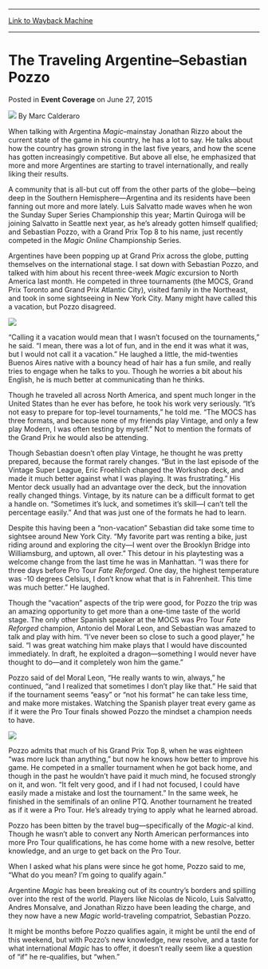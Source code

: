 
---
[Link to Wayback Machine](https://web.archive.org/web/20151020020749/http://magic.wizards.com/en/events/coverage/gpbue15/the-traveling-argentine-2015-06-27)

[_metadata_:author]:- "Marc Calderaro"
[_metadata_:description]:- "When talking with Argentina Magic­­–mainstay Jonathan Rizzo about the current state of the game in his country, he has a lot to say. He talks about how the country has grown strong in the last five years, and how the scene has gotten increasingly competitive. But above all else, he emphasized that more and more Argentines are starting to travel internationally, and really liking their results."
[_metadata_:generator]:- "Drupal 7 (http://drupal.org)"
[_metadata_:node]:- "407291"
[_metadata_:publish_date]:- "2015-06-27"
[_metadata_:source]:- "div-main-content"
[_metadata_:title]:- "The Traveling Argentine–Sebastian Pozzo"
[_metadata_:wayback_capture_timestamp]:- "2015-10-20 02:07:49"
[_metadata_:wayback_raw_url]:- "https://web.archive.org/web/20151020020749id_/http://magic.wizards.com/en/events/coverage/gpbue15/the-traveling-argentine-2015-06-27"
[_metadata_:wayback_url]:- "http://magic.wizards.com/en/events/coverage/gpbue15/the-traveling-argentine-2015-06-27"
---


The Traveling Argentine–Sebastian Pozzo
=======================================



 Posted in **Event Coverage**
 on June 27, 2015 






![](https://media.magic.wizards.com/styles/auth_small/public/images/person/calderaro.jpg)
By Marc Calderaro










When talking with Argentina *Magic­­*–mainstay Jonathan Rizzo about the current state of the game in his country, he has a lot to say. He talks about how the country has grown strong in the last five years, and how the scene has gotten increasingly competitive. But above all else, he emphasized that more and more Argentines are starting to travel internationally, and really liking their results.



A community that is all-but cut off from the other parts of the globe—being deep in the Southern Hemisphere—Argentina and its residents have been fanning out more and more lately. Luis Salvatto made waves when he won the Sunday Super Series Championship this year; Martin Quiroga will be joining Salvatto in Seattle next year, as he’s already gotten himself qualified; and Sebastian Pozzo, with a Grand Prix Top 8 to his name, just recently competed in the *Magic Online* Championship Series.



Argentines have been popping up at Grand Prix across the globe, putting themselves on the international stage. I sat down with Sebastian Pozzo, and talked with him about his recent three-week *Magic* excursion to North America last month. He competed in three tournaments (the MOCS, Grand Prix Toronto and Grand Prix Atlantic City), visited family in the Northeast, and took in some sightseeing in New York City. Many might have called this a vacation, but Pozzo disagreed.


![](https://media.wizards.com/2015/events/gpbue15/gpbue15_pozzo.jpg)  




“Calling it a vacation would mean that I wasn’t focused on the tournaments,” he said. “I mean, there was a lot of fun, and in the end it was what it was, but I would not call it a vacation.” He laughed a little, the mid-twenties Buenos Aires native with a bouncy head of hair has a fun smile, and really tries to engage when he talks to you. Though he worries a bit about his English, he is much better at communicating than he thinks.



Though he traveled all across North America, and spent much longer in the United States than he ever has before, he took his work very seriously. “It’s not easy to prepare for top-level tournaments,” he told me. “The MOCS has three formats, and because none of my friends play Vintage, and only a few play Modern, I was often testing by myself.” Not to mention the formats of the Grand Prix he would also be attending.



Though Sebastian doesn’t often play Vintage, he thought he was pretty prepared, because the format rarely changes. “But in the last episode of the Vintage Super League, Eric Froehlich changed the Workshop deck, and made it much better against what I was playing. It was frustrating.” His Mentor deck usually had an advantage over the deck, but the innovation really changed things. Vintage, by its nature can be a difficult format to get a handle on. “Sometimes it’s luck, and sometimes it’s skill—I can’t tell the percentage easily.” And that was just one of the formats he had to learn.



Despite this having been a “non-vacation” Sebastian did take some time to sightsee around New York City. “My favorite part was renting a bike, just riding around and exploring the city—I went over the Brooklyn Bridge into Williamsburg, and uptown, all over.” This detour in his playtesting was a welcome change from the last time he was in Manhattan. “I was there for three days before Pro Tour *Fate Reforged*. One day, the highest temperature was -10 degrees Celsius, I don’t know what that is in Fahrenheit. This time was much better.” He laughed.



Though the “vacation” aspects of the trip were good, for Pozzo the trip was an amazing opportunity to get more than a one-time taste of the world stage. The only other Spanish speaker at the MOCS was Pro Tour *Fate Reforged* champion, Antonio del Moral Leon, and Sebastian was amazed to talk and play with him. “I’ve never been so close to such a good player,” he said. “I was great watching him make plays that I would have discounted immediately. In draft, he exploited a dragon—something I would never have thought to do—and it completely won him the game.”



Pozzo said of del Moral Leon, “He really wants to win, always,” he continued, “and I realized that sometimes I don’t play like that.” He said that if the tournament seems “easy” or “not his format” he can take less time, and make more mistakes. Watching the Spanish player treat every game as if it were the Pro Tour finals showed Pozzo the mindset a champion needs to have.


![](https://media.wizards.com/2015/events/gpbue15/gpbue15_pozzo-leveratto.jpg)  




Pozzo admits that much of his Grand Prix Top 8, when he was eighteen “was more luck than anything,” but now he knows how better to improve his game. He competed in a smaller tournament when he got back home, and though in the past he wouldn’t have paid it much mind, he focused strongly on it, and won. “It felt very good, and if I had not focused, I could have easily made a mistake and lost the tournament.” In the same week, he finished in the semifinals of an online PTQ. Another tournament he treated as if it were a Pro Tour. He’s already trying to apply what he learned abroad.



Pozzo has been bitten by the travel bug—specifically of the *Magic­*-al kind. Though he wasn’t able to convert any North American performances into more Pro Tour qualifications, he has come home with a new resolve, better knowledge, and an urge to get back on the Pro Tour.



When I asked what his plans were since he got home, Pozzo said to me, “What do you mean? I’m going to qualify again.”



Argentine *Magic* has been breaking out of its country’s borders and spilling over into the rest of the world. Players like Nicolas de Nicolo, Luis Salvatto, Andres Monsalve, and Jonathan Rizzo have been leading the charge, and they now have a new *Magic* world-traveling compatriot, Sebastian Pozzo.



It might be months before Pozzo qualifies again, it might be until the end of this weekend, but with Pozzo’s new knowledge, new resolve, and a taste for what international *Magic* has to offer, it doesn’t really seem like a question of “if” he re-qualifies, but “when.”







